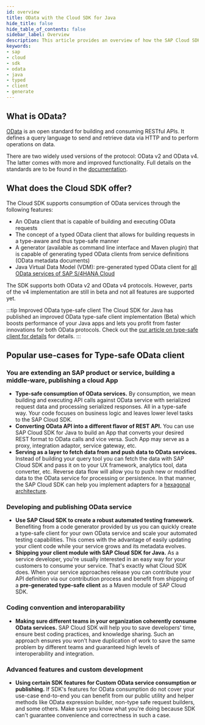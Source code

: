 ```yaml
---
id: overview
title: OData with the Cloud SDK for Java
hide_title: false
hide_table_of_contents: false
sidebar_label: Overview
description: This article provides an overview of how the SAP Cloud SDK for Java supports connecting to OData services.
keywords:
- sap
- cloud
- sdk
- odata
- java
- typed
- client
- generate
---
```


## What is OData?

[OData](https://www.odata.org/) is an open standard for building and consuming RESTful APIs. It defines a query language to send and retrieve data via HTTP and to perform operations on data.

There are two widely used versions of the protocol: OData v2 and OData v4. The latter comes with more and improved functionality. Full details on the standards are to be found in the [documentation](https://www.odata.org/documentation/).

## What does the Cloud SDK offer?

The Cloud SDK supports consumption of OData services through the following features:

- An OData client that is capable of building and executing OData requests
- The concept of a typed OData client that allows for building requests in a type-aware and thus type-safe manner
- A generator (available as command line interface and Maven plugin) that is capable of generating typed OData clients from service definitions (OData metadata documents)
- Java Virtual Data Model (VDM): pre-generated typed OData client for [all OData services of SAP S/4HANA Cloud](https://api.sap.com/package/SAPS4HANACloud?section=Artifacts)

The SDK supports both OData v2 and OData v4 protocols. However, parts of the v4 implementation are still in beta and not all features are supported yet.

:::tip Improved OData type-safe client
The Cloud SDK for Java has published an improved OData type-safe client implementation (Beta) which boosts performance of your Java apps and lets you profit from faster innovations for both OData protocols. Check out the [our article on type-safe client for details](use-typed-odata-v2-and-v4-client-for-java) for details.
:::

## Popular use-cases for Type-safe OData client

### You are extending an SAP product or service, building a middle-ware, publishing a cloud App

- **Type-safe consumption of OData services.** By consumption, we mean building and executing API calls against OData service with serialized request data and processing serialized responses. All in a type-safe way. Your code focuses on business logic and leaves lower level tasks to the SAP Cloud SDK.
- **Converting OData API into a different flavor of REST API.** You can use SAP Cloud SDK for Java to build an App that converts your desired REST format to OData calls and vice versa. Such App may serve as a proxy, integration adaptor, service gateway, etc.
- **Serving as a layer to fetch data from and push data to OData services.** Instead of building your query tool you can fetch the data with SAP Cloud SDK and pass it on to your UX framework, analytics tool, data converter, etc. Reverse data flow will allow you to push new or modified data to the OData service for processing or persistence. In that manner, the SAP Cloud SDK can help  you implement adapters for a [hexagonal architecture](https://en.wikipedia.org/wiki/Hexagonal_architecture_(software)).

### Developing and publishing OData service

- **Use SAP Cloud SDK to create a robust automated testing framework.** Benefiting from a code generator provided by us you can quickly create a type-safe client for your own OData service and scale your automated testing capabilities. This comes with the advantage of easily updating your client code while your service grows and its metadata evolves.
- **Shipping your client module with SAP Cloud SDK for Java.** As a service developer, you're usually interested in an easy way for your customers to consume your service. That's exactly what Cloud SDK does. When your service approaches release you can contribute your API definition via our contribution process and benefit from shipping of a **pre-generated type-safe client** as a Maven module of SAP Cloud SDK.

### Coding convention and interoparability

- **Making sure different teams in your organization coherently consume OData services.** SAP Cloud SDK will help you to save developers' time, ensure best coding practices, and knowledge sharing. Such an approach ensures you won't have duplication of work to save the same problem by different teams and guaranteed high levels of interoperability and integration.

### Advanced features and custom development

- **Using certain SDK features for Custom OData service consumption or publishing.** If SDK's features for OData consumption do not cover your use-case end-to-end you can benefit from our public utility and helper methods like OData expression builder, non-type safe request builders, and some others. Make sure you know what you're doing because SDK can't guarantee convenience and correctness in such a case.
